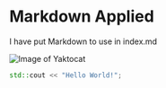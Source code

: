 # Markdown Applied

I have put Markdown to use in index.md

![Image of Yaktocat](https://octodex.github.com/images/yaktocat.png)

``` C++
std::cout << "Hello World!";
```
